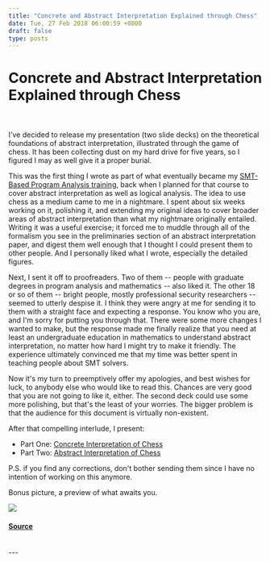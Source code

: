 ```yaml
---
title: "Concrete and Abstract Interpretation Explained through Chess"
date: Tue, 27 Feb 2018 06:00:59 +0000
draft: false
type: posts
---
```

# Concrete and Abstract Interpretation Explained through Chess

<br/>

<br/>
I've decided to release my presentation (two slide decks) on the theoretical foundations of abstract interpretation, illustrated through the game of chess. It has been collecting dust on my hard drive for five years, so I figured I may as well give it a proper burial.

This was the first thing I wrote as part of what eventually became my [SMT-Based Program Analysis training](http://www.msreverseengineering.com/training-classes/), back when I planned for that course to cover abstract interpretation as well as logical analysis. The idea to use chess as a medium came to me in a nightmare. I spent about six weeks working on it, polishing it, and extending my original ideas to cover broader areas of abstract interpretation than what my nightmare originally entailed. Writing it was a useful exercise; it forced me to muddle through all of the formalism you see in the preliminaries section of an abstract interpretation paper, and digest them well enough that I thought I could present them to other people. And I personally liked what I wrote, especially the detailed figures.

Next, I sent it off to proofreaders. Two of them -- people with graduate degrees in program analysis and mathematics -- also liked it. The other 18 or so of them -- bright people, mostly professional security researchers -- seemed to utterly despise it. I think they were angry at me for sending it to them with a straight face and expecting a response. You know who you are, and I'm sorry for putting you through that. There were some more changes I wanted to make, but the response made me finally realize that you need at least an undergraduate education in mathematics to understand abstract interpretation, no matter how hard I might try to make it friendly. The experience ultimately convinced me that my time was better spent in teaching people about SMT solvers.

Now it's my turn to preemptively offer my apologies, and best wishes for luck, to anybody else who would like to read this. Chances are very good that you are not going to like it, either. The second deck could use some more polishing, but that's the least of your worries. The bigger problem is that the audience for this document is virtually non-existent.

After that compelling interlude, I present:

-   Part One: [Concrete Interpretation of Chess](https://www.msreverseengineering.com/s/SBM-Concrete-Interpretation-of-Chess.pdf) 
-   Part Two: [Abstract Interpretation of Chess](https://www.msreverseengineering.com/s/SBM-Abstract-Interpretation-of-Chess.pdf)

P.S. if you find any corrections, don't bother sending them since I have no intention of working on this anymore.

Bonus picture, a preview of what awaits you.

![](https://images.squarespace-cdn.com/content/v1/53a64cc2e4b0c63fc41a3320/1519710476495-MGS0OS0UOY0BSR0M2RYK/ai-lobster.png?format=1000w)

#### [Source](https://www.msreverseengineering.com/blog/2018/2/26/concrete-and-abstract-interpretation-explained-through-chess)

<br/>
---
